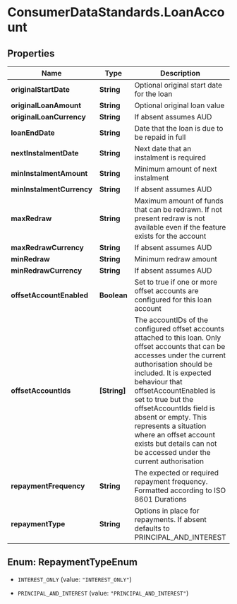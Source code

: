 # ConsumerDataStandards.LoanAccount

## Properties
Name | Type | Description | Notes
------------ | ------------- | ------------- | -------------
**originalStartDate** | **String** | Optional original start date for the loan | [optional] 
**originalLoanAmount** | **String** | Optional original loan value | [optional] 
**originalLoanCurrency** | **String** | If absent assumes AUD | [optional] 
**loanEndDate** | **String** | Date that the loan is due to be repaid in full | [optional] 
**nextInstalmentDate** | **String** | Next date that an instalment is required | [optional] 
**minInstalmentAmount** | **String** | Minimum amount of next instalment | [optional] 
**minInstalmentCurrency** | **String** | If absent assumes AUD | [optional] 
**maxRedraw** | **String** | Maximum amount of funds that can be redrawn. If not present redraw is not available even if the feature exists for the account | [optional] 
**maxRedrawCurrency** | **String** | If absent assumes AUD | [optional] 
**minRedraw** | **String** | Minimum redraw amount | [optional] 
**minRedrawCurrency** | **String** | If absent assumes AUD | [optional] 
**offsetAccountEnabled** | **Boolean** | Set to true if one or more offset accounts are configured for this loan account | [optional] 
**offsetAccountIds** | **[String]** | The accountIDs of the configured offset accounts attached to this loan. Only offset accounts that can be accesses under the current authorisation should be included. It is expected behaviour that offsetAccountEnabled is set to true but the offsetAccountIds field is absent or empty. This represents a situation where an offset account exists but details can not be accessed under the current authorisation | [optional] 
**repaymentFrequency** | **String** | The expected or required repayment frequency. Formatted according to ISO 8601 Durations | [optional] 
**repaymentType** | **String** | Options in place for repayments. If absent defaults to PRINCIPAL_AND_INTEREST | [optional] 


<a name="RepaymentTypeEnum"></a>
## Enum: RepaymentTypeEnum


* `INTEREST_ONLY` (value: `"INTEREST_ONLY"`)

* `PRINCIPAL_AND_INTEREST` (value: `"PRINCIPAL_AND_INTEREST"`)




